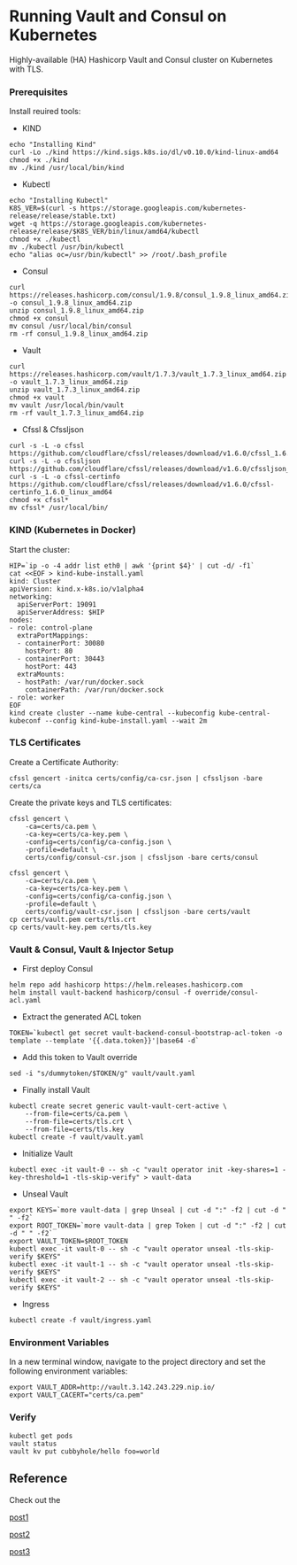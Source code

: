 # Running Vault and Consul on Kubernetes

Highly-available (HA) Hashicorp Vault and Consul cluster on Kubernetes with TLS.

### Prerequisites

Install reuired tools:

- KIND

```
echo "Installing Kind"
curl -Lo ./kind https://kind.sigs.k8s.io/dl/v0.10.0/kind-linux-amd64
chmod +x ./kind
mv ./kind /usr/local/bin/kind
```

- Kubectl

```
echo "Installing Kubectl"
K8S_VER=$(curl -s https://storage.googleapis.com/kubernetes-release/release/stable.txt)
wget -q https://storage.googleapis.com/kubernetes-release/release/$K8S_VER/bin/linux/amd64/kubectl
chmod +x ./kubectl
mv ./kubectl /usr/bin/kubectl
echo "alias oc=/usr/bin/kubectl" >> /root/.bash_profile
```

- Consul

```
curl https://releases.hashicorp.com/consul/1.9.8/consul_1.9.8_linux_amd64.zip -o consul_1.9.8_linux_amd64.zip
unzip consul_1.9.8_linux_amd64.zip
chmod +x consul
mv consul /usr/local/bin/consul
rm -rf consul_1.9.8_linux_amd64.zip
```

- Vault

```
curl https://releases.hashicorp.com/vault/1.7.3/vault_1.7.3_linux_amd64.zip -o vault_1.7.3_linux_amd64.zip
unzip vault_1.7.3_linux_amd64.zip
chmod +x vault
mv vault /usr/local/bin/vault
rm -rf vault_1.7.3_linux_amd64.zip
```

- Cfssl & Cfssljson

```
curl -s -L -o cfssl https://github.com/cloudflare/cfssl/releases/download/v1.6.0/cfssl_1.6.0_linux_amd64
curl -s -L -o cfssljson https://github.com/cloudflare/cfssl/releases/download/v1.6.0/cfssljson_1.6.0_linux_amd64
curl -s -L -o cfssl-certinfo https://github.com/cloudflare/cfssl/releases/download/v1.6.0/cfssl-certinfo_1.6.0_linux_amd64
chmod +x cfssl*
mv cfssl* /usr/local/bin/
```

### KIND (Kubernetes in Docker)

Start the cluster:

```
HIP=`ip -o -4 addr list eth0 | awk '{print $4}' | cut -d/ -f1`
cat <<EOF > kind-kube-install.yaml
kind: Cluster
apiVersion: kind.x-k8s.io/v1alpha4
networking:
  apiServerPort: 19091
  apiServerAddress: $HIP
nodes:
- role: control-plane
  extraPortMappings:
  - containerPort: 30080
    hostPort: 80
  - containerPort: 30443
    hostPort: 443
  extraMounts:
  - hostPath: /var/run/docker.sock
    containerPath: /var/run/docker.sock
- role: worker
EOF
kind create cluster --name kube-central --kubeconfig kube-central-kubeconf --config kind-kube-install.yaml --wait 2m
```

### TLS Certificates

Create a Certificate Authority:

```
cfssl gencert -initca certs/config/ca-csr.json | cfssljson -bare certs/ca
```

Create the private keys and TLS certificates:

```
cfssl gencert \
    -ca=certs/ca.pem \
    -ca-key=certs/ca-key.pem \
    -config=certs/config/ca-config.json \
    -profile=default \
    certs/config/consul-csr.json | cfssljson -bare certs/consul

cfssl gencert \
    -ca=certs/ca.pem \
    -ca-key=certs/ca-key.pem \
    -config=certs/config/ca-config.json \
    -profile=default \
    certs/config/vault-csr.json | cfssljson -bare certs/vault
cp certs/vault.pem certs/tls.crt
cp certs/vault-key.pem certs/tls.key
```

### Vault & Consul, Vault & Injector Setup

- First deploy Consul

```
helm repo add hashicorp https://helm.releases.hashicorp.com
helm install vault-backend hashicorp/consul -f override/consul-acl.yaml
```

- Extract the generated ACL token

```TOKEN=`kubectl get secret vault-backend-consul-bootstrap-acl-token -o template --template '{{.data.token}}'|base64 -d` ```

- Add this token to Vault override

```sed -i "s/dummytoken/$TOKEN/g" vault/vault.yaml```

- Finally install Vault

```
kubectl create secret generic vault-vault-cert-active \
    --from-file=certs/ca.pem \
    --from-file=certs/tls.crt \
    --from-file=certs/tls.key
kubectl create -f vault/vault.yaml
```

- Initialize Vault

```kubectl exec -it vault-0 -- sh -c "vault operator init -key-shares=1 -key-threshold=1 -tls-skip-verify" > vault-data```

- Unseal Vault

```
export KEYS=`more vault-data | grep Unseal | cut -d ":" -f2 | cut -d " " -f2`
export ROOT_TOKEN=`more vault-data | grep Token | cut -d ":" -f2 | cut -d " " -f2`
export VAULT_TOKEN=$ROOT_TOKEN
kubectl exec -it vault-0 -- sh -c "vault operator unseal -tls-skip-verify $KEYS"
kubectl exec -it vault-1 -- sh -c "vault operator unseal -tls-skip-verify $KEYS"
kubectl exec -it vault-2 -- sh -c "vault operator unseal -tls-skip-verify $KEYS"
```

- Ingress

```kubectl create -f vault/ingress.yaml```



### Environment Variables

In a new terminal window, navigate to the project directory and set the following environment variables:

```
export VAULT_ADDR=http://vault.3.142.243.229.nip.io/
export VAULT_CACERT="certs/ca.pem"
```

### Verify

```
kubectl get pods
vault status
vault kv put cubbyhole/hello foo=world
```

## Reference

Check out the 

[post1](https://testdriven.io/running-vault-and-consul-on-kubernetes)

[post2](https://github.com/marcel-dempers/docker-development-youtube-series/tree/master/hashicorp/vault)

[post3](https://github.com/radudd/vault-helm)

